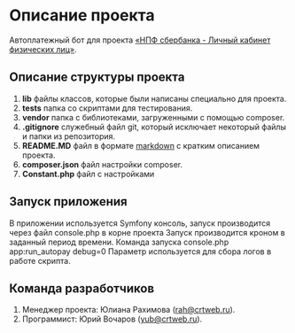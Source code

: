 Описание проекта
================

Автоплатежный бот для проекта [«НПФ сбербанка - Личный кабинет физических лиц»](https://lk.npfsb.ru/).

Описание структуры проекта
---------------------------

1. **lib** файлы классов, которые были написаны специально для проекта.
2. **tests** папка со скриптами для тестирования.
3. **vendor** папка с библиотеками, загруженными с помощью composer.
4. **.gitignore** служебный файл git, который исключает некоторый файлы и папки из репозитория.
5. **README.MD** файл в формате [markdown](https://ru.wikipedia.org/wiki/Markdown) с кратким описанием проекта.
6. **composer.json** файл настройки composer.
7. **Constant.php** файл с настройками

Запуск приложения
---------------------------
В приложении используется Symfony консоль, запуск производится через файл console.php в корне проекта
Запуск производится кроном в заданный период времени.
Команда запуска console.php app:run_autopay debug=0
Параметр используется для сбора логов в работе скрипта.

Команда разработчиков
---------------------

1. Менеджер проекта: Юлиана Рахимова (rah@crtweb.ru).
2. Программист: Юрий Вочаров (yub@crtweb.ru).

